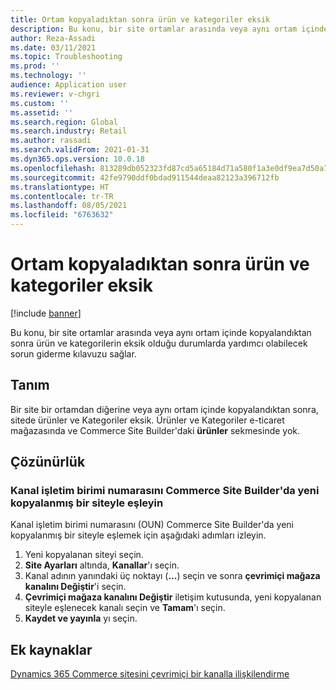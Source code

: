 ```yaml
---
title: Ortam kopyaladıktan sonra ürün ve kategoriler eksik
description: Bu konu, bir site ortamlar arasında veya aynı ortam içinde kopyalandıktan sonra ürün ve kategorilerin eksik olduğu durumlarda yardımcı olabilecek sorun giderme kılavuzu sağlar.
author: Reza-Assadi
ms.date: 03/11/2021
ms.topic: Troubleshooting
ms.prod: ''
ms.technology: ''
audience: Application user
ms.reviewer: v-chgri
ms.custom: ''
ms.assetid: ''
ms.search.region: Global
ms.search.industry: Retail
ms.author: rassadi
ms.search.validFrom: 2021-01-31
ms.dyn365.ops.version: 10.0.18
ms.openlocfilehash: 813289db052323fd87cd5a65184d71a580f1a3e0df9ea7d50a752e26b3962d1c
ms.sourcegitcommit: 42fe9790ddf0bdad911544deaa82123a396712fb
ms.translationtype: HT
ms.contentlocale: tr-TR
ms.lasthandoff: 08/05/2021
ms.locfileid: "6763632"
---
```

# <a name="products-and-categories-missing-after-environment-copy"></a>Ortam kopyaladıktan sonra ürün ve kategoriler eksik

[!include [banner](../../includes/banner.md)]

Bu konu, bir site ortamlar arasında veya aynı ortam içinde kopyalandıktan sonra ürün ve kategorilerin eksik olduğu durumlarda yardımcı olabilecek sorun giderme kılavuzu sağlar.

## <a name="description"></a>Tanım

Bir site bir ortamdan diğerine veya aynı ortam içinde kopyalandıktan sonra, sitede ürünler ve Kategoriler eksik. Ürünler ve Kategoriler e-ticaret mağazasında ve Commerce Site Builder'daki **ürünler** sekmesinde yok.

## <a name="resolution"></a>Çözünürlük

### <a name="map-the-channel-operating-unit-number-to-a-newly-copied-site-in-commerce-site-builder"></a>Kanal işletim birimi numarasını Commerce Site Builder'da yeni kopyalanmış bir siteyle eşleyin

Kanal işletim birimi numarasını (OUN) Commerce Site Builder'da yeni kopyalanmış bir siteyle eşlemek için aşağıdaki adımları izleyin.

1. Yeni kopyalanan siteyi seçin.
1. **Site Ayarları** altında, **Kanallar**'ı seçin.
1. Kanal adının yanındaki üç noktayı (**...**) seçin ve sonra **çevrimiçi mağaza kanalını Değiştir**'i seçin.
1. **Çevrimiçi mağaza kanalını Değiştir** iletişim kutusunda, yeni kopyalanan siteyle eşlenecek kanalı seçin ve **Tamam**'ı seçin.
1. **Kaydet ve yayınla** yı seçin.

## <a name="additional-resources"></a>Ek kaynaklar

[Dynamics 365 Commerce sitesini çevrimiçi bir kanalla ilişkilendirme](../associate-site-online-store.md)
